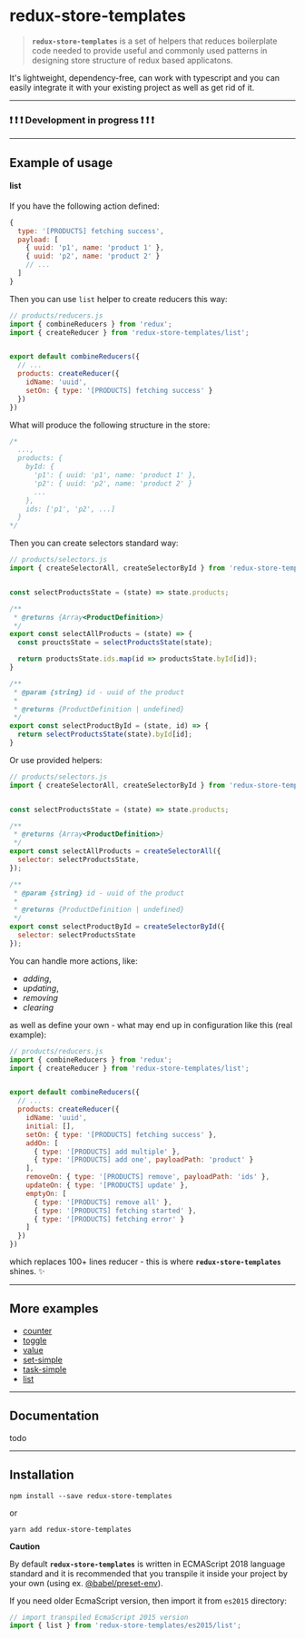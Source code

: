 # redux-store-templates

> **`redux-store-templates`** is a set of helpers that reduces boilerplate code needed to provide useful and commonly used patterns in designing store structure of redux based applicatons.

It's lightweight, dependency-free, can work with typescript and you can easily integrate it with your existing project as well as get rid of it.

***

### :heavy_exclamation_mark: :heavy_exclamation_mark: :heavy_exclamation_mark: Development in progress :heavy_exclamation_mark: :heavy_exclamation_mark: :heavy_exclamation_mark:

***

## Example of usage

#### list

If you have the following action defined:

```js
{
  type: '[PRODUCTS] fetching success',
  payload: [
    { uuid: 'p1', name: 'product 1' },
    { uuid: 'p2', name: 'product 2' }
    // ...
  ]
}
```

Then you can use `list` helper to create reducers this way:

```js
// products/reducers.js
import { combineReducers } from 'redux';
import { createReducer } from 'redux-store-templates/list';


export default combineReducers({
  // ...
  products: createReducer({
    idName: 'uuid',
    setOn: { type: '[PRODUCTS] fetching success' }
  })
})
```

What will produce the following structure in the store:

```js
/*
  ...,
  products: {
    byId: {
      'p1': { uuid: 'p1', name: 'product 1' },
      'p2': { uuid: 'p2', name: 'product 2' }
      ...
    },
    ids: ['p1', 'p2', ...]
  }
*/
```

Then you can create selectors standard way:

```js
// products/selectors.js
import { createSelectorAll, createSelectorById } from 'redux-store-templates/list';


const selectProductsState = (state) => state.products;

/**
 * @returns {Array<ProductDefinition>}
 */
export const selectAllProducts = (state) => {
  const prouctsState = selectProductsState(state);

  return productsState.ids.map(id => productsState.byId[id]);
}

/**
 * @param {string} id - uuid of the product
 * 
 * @returns {ProductDefinition | undefined}
 */
export const selectProductById = (state, id) => {
  return selectProductsState(state).byId[id];
}
```

Or use provided helpers:

```js
// products/selectors.js
import { createSelectorAll, createSelectorById } from 'redux-store-templates/list';


const selectProductsState = (state) => state.products;

/**
 * @returns {Array<ProductDefinition>}
 */
export const selectAllProducts = createSelectorAll({
  selector: selectProductsState,
});

/**
 * @param {string} id - uuid of the product
 * 
 * @returns {ProductDefinition | undefined}
 */
export const selectProductById = createSelectorById({
  selector: selectProductsState
});
```

You can handle more actions, like:

- _adding_,
- _updating_,
- _removing_
- _clearing_

as well as define your own - what may end up in configuration like this (real example):

```js
// products/reducers.js
import { combineReducers } from 'redux';
import { createReducer } from 'redux-store-templates/list';


export default combineReducers({
  // ...
  products: createReducer({
    idName: 'uuid',
    initial: [],
    setOn: { type: '[PRODUCTS] fetching success' },
    addOn: [
      { type: '[PRODUCTS] add multiple' },
      { type: '[PRODUCTS] add one', payloadPath: 'product' }
    ],
    removeOn: { type: '[PRODUCTS] remove', payloadPath: 'ids' },
    updateOn: { type: '[PRODUCTS] update' },
    emptyOn: [
      { type: '[PRODUCTS] remove all' },
      { type: '[PRODUCTS] fetching started' },
      { type: '[PRODUCTS] fetching error' }
    ]
  })
})
```

which replaces 100+ lines reducer - this is where **`redux-store-templates`** shines. :sparkles:

***

## More examples

- [counter](docs/examples.md#counter)
- [toggle](docs/examples.md#toggle)
- [value](docs/examples.md#value)
- [set-simple](docs/examples.md#set-simple)
- [task-simple](docs/examples.md#task-simple)
- [list](#list)

***

## Documentation

todo

***

## Installation

`npm install --save redux-store-templates`

or

`yarn add redux-store-templates`

**Caution**

By default **`redux-store-templates`** is written in ECMAScript 2018 language standard and it is recommended that you transpile it inside your project by your own (using ex. [@babel/preset-env](https://babeljs.io/docs/en/babel-preset-env)).

If you need older EcmaScript version, then import it from `es2015` directory:

```js
// import transpiled EcmaScript 2015 version
import { list } from 'redux-store-templates/es2015/list';
```


